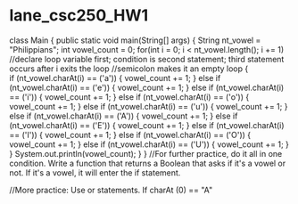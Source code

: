 # lane_csc250_HW1
class Main {
  public static void main(String[] args) {
    String nt_vowel = "Philippians";
    int vowel_count = 0; 
    for(int i = 0; i < nt_vowel.length(); i += 1) //declare loop variable first; condition is second statement; third statement occurs after i exits the loop //semicolon makes it an empty loop
    {  
      if (nt_vowel.charAt(i) == ('a'))
      {
        vowel_count += 1;
      }
      else if (nt_vowel.charAt(i) == ('e'))
      {
        vowel_count += 1;
      }
      else if (nt_vowel.charAt(i) == ('i'))
      {
        vowel_count += 1;
      }
       else if (nt_vowel.charAt(i) == ('o'))
      {
        vowel_count += 1;
      }
       else if (nt_vowel.charAt(i) == ('u'))
      {
        vowel_count += 1;
      }
       else if (nt_vowel.charAt(i) == ('A'))
      {
        vowel_count += 1;
      }
       else if (nt_vowel.charAt(i) == ('E'))
      {
        vowel_count += 1;
      }
       else if (nt_vowel.charAt(i) == ('I'))
      {
        vowel_count += 1;
      }
       else if (nt_vowel.charAt(i) == ('O'))
      {
        vowel_count += 1;
      }
       else if (nt_vowel.charAt(i) == ('U'))
      {
        vowel_count += 1;
      } 
    }
    System.out.println(vowel_count);
  }
}
//For further practice, do it all in one condition. Write a function that returns a Boolean that asks if it's a vowel or not. If it's a vowel, it will enter the if statement. 

//More practice: Use or statements. If charAt (0) == "A"
